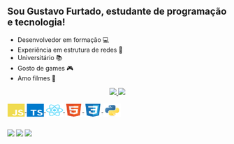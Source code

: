 ##  Sou Gustavo Furtado, estudante de programação e tecnologia!

- Desenvolvedor em formação 💻
- Experiência em estrutura de redes 📡
- Universitário 📚
- Gosto de games 🎮
- Amo filmes 🎥

<div align="center">
  <a href="https://github.com/Gustav0Furtad0">
  <img height="180em" src="https://github-readme-stats.vercel.app/api?username=Gustav0Furtad0&theme=midnight-purple&show_icons=true"/>
  <img height="180em" src="https://github-readme-stats.vercel.app/api/top-langs/?username=Gustav0Furtad0&layout=compact&theme=midnight-purple"/>
  
</div>
<div style="display: inline_block; padding: 0 auto"><br>
  <img align="center" alt="Js" height="30" width="40" src="https://raw.githubusercontent.com/devicons/devicon/master/icons/javascript/javascript-plain.svg">
  <img align="center" alt="Ts" height="30" width="40" src="https://raw.githubusercontent.com/devicons/devicon/master/icons/typescript/typescript-plain.svg">
  <img align="center" alt="React" height="30" width="40" src="https://raw.githubusercontent.com/devicons/devicon/master/icons/react/react-original.svg">
  <img align="center" alt="HTML" height="30" width="40" src="https://raw.githubusercontent.com/devicons/devicon/master/icons/html5/html5-original.svg">
  <img align="center" alt="CSS" height="30" width="40" src="https://raw.githubusercontent.com/devicons/devicon/master/icons/css3/css3-original.svg">
  <img align="center" alt="Python" height="30" width="40" src="https://raw.githubusercontent.com/devicons/devicon/master/icons/python/python-original.svg">
</div>
  
  ##
<div> 
  <a href="https://www.instagram.com/gustavofurtadosjn/" target="_blank"><img src="https://img.shields.io/badge/-Instagram-%23E4405F?style=for-the-badge&logo=instagram&logoColor=white" target="_blank"></a>
  <a href = "mailto:gufurtado02@gmail.com"><img src="https://img.shields.io/badge/-Gmail-%23333?style=for-the-badge&logo=gmail&logoColor=white" target="_blank"></a>
  <a href="https://www.linkedin.com/in/gustavo-furtado02/" target="_blank"><img src="https://img.shields.io/badge/-LinkedIn-%230077B5?style=for-the-badge&logo=linkedin&logoColor=white" target="_blank"></a> 
</div>
